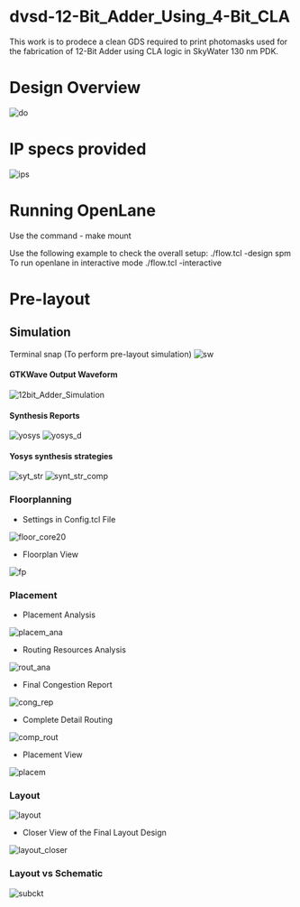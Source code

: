 # dvsd-12-Bit_Adder_Using_4-Bit_CLA
This work is to prodece a clean GDS required to print photomasks used for the fabrication of 12-Bit Adder using CLA logic in SkyWater 130 nm PDK. 

# Design Overview
![do](https://user-images.githubusercontent.com/52724861/131190490-52b08edb-dfc4-438d-b01d-22ad6545d28e.png)

# IP specs provided
![ips](https://user-images.githubusercontent.com/52724861/131190599-90534f57-cbe0-485c-a4a7-d5c01278462d.png)


# Running OpenLane
Use the command - make mount

Use the following example to check the overall setup:
./flow.tcl -design spm
To run openlane in interactive mode
./flow.tcl -interactive


# Pre-layout
## Simulation
Terminal snap (To perform pre-layout simulation)
![sw](https://user-images.githubusercontent.com/52724861/131189482-424db285-a3c6-4ddb-92a1-1d7f0bf54921.png)

#### GTKWave Output Waveform
![12bit_Adder_Simulation](https://user-images.githubusercontent.com/52724861/131189559-6e7e631b-0213-42ff-b48d-ecbad05e19a2.png)

#### Synthesis Reports
![yosys](https://user-images.githubusercontent.com/52724861/131190367-30fb5795-6ab9-4d62-aadb-34d64851de76.png)
![yosys_d](https://user-images.githubusercontent.com/52724861/131191005-b9a409ac-a062-42b7-bbe4-6021ad53204a.png)

#### Yosys synthesis strategies
![syt_str](https://user-images.githubusercontent.com/52724861/131194132-b9cdbb83-3bad-4edd-ac62-92bfacf7911b.png)
![synt_str_comp](https://user-images.githubusercontent.com/52724861/131194138-68ba7ed4-cb0b-49ce-8fe8-68b8103f7060.png)

### Floorplanning
- Settings in Config.tcl File

![floor_core20](https://user-images.githubusercontent.com/52724861/131195109-cd6291c6-2c8a-4286-a40c-8494286f1fa9.png)

- Floorplan View

![fp](https://user-images.githubusercontent.com/52724861/131197719-a91e4f6b-127d-4211-8c77-79fc7711f4a5.png)

### Placement
- Placement Analysis

![placem_ana](https://user-images.githubusercontent.com/52724861/131198401-c7654856-0a51-4141-9497-ab4febd547e0.png)

- Routing Resources Analysis

![rout_ana](https://user-images.githubusercontent.com/52724861/131203035-dcc61a5c-67d0-4761-94dc-93466304077c.png)

- Final Congestion Report

![cong_rep](https://user-images.githubusercontent.com/52724861/131203060-bd16235d-c39b-4bc9-a05b-2a9db12facce.png)

- Complete Detail Routing

![comp_rout](https://user-images.githubusercontent.com/52724861/131203083-a1c5e6b8-8367-4430-aafb-1fc23cc1914b.png)

- Placement View

![placem](https://user-images.githubusercontent.com/52724861/131198167-6e192e0d-7511-492a-963a-f40ae35a504b.png)

### Layout

![layout](https://user-images.githubusercontent.com/52724861/131203118-92bb560e-e4c4-4bc6-a350-722b5235e71e.png)
- Closer View of the Final Layout Design

![layout_closer](https://user-images.githubusercontent.com/52724861/131203139-a2ff1dbd-9434-489b-bca1-5ded9a5e15b4.png)
 
### Layout vs Schematic

![subckt](https://user-images.githubusercontent.com/52724861/131203167-686bd830-94ca-488e-91bf-13057ecabcde.png)

